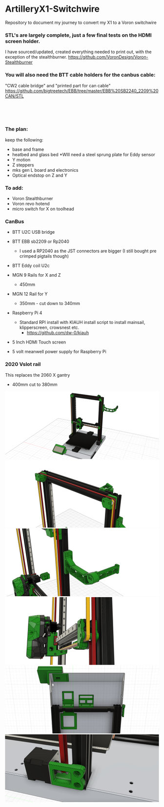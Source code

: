 # ArtilleryX1-Switchwire

Repository to document my journey to convert my X1 to a Voron switchwire

### STL's are largely complete, just a few final tests on the HDMI screen holder. 
I have sourced/updated, created everything needed to print out, with the exception of the stealthburner.
https://github.com/VoronDesign/Voron-Stealthburner

### You will also need the BTT cable holders for the canbus cable: 
"CW2 cable bridge" and "printed part for can cable" <br>
https://github.com/bigtreetech/EBB/tree/master/EBB%20SB2240_2209%20CAN/STL 
<br>
<br>
<br>
<br>
<br>
### The plan:
keep the following:
  - base and frame
  - heatbed and glass bed *WIll need a steel sprung plate for Eddy sensor
  - Y motion
  - Z steppers
  - mks gen L board and electronics
  - Optical endstop on Z and Y

### To add:
- Voron Stealthburner
- Voron revo hotend
- micro switch for X on toolhead
  
### CanBus
  - BTT U2C USB bridge
  - BTT EBB sb2209 or Rp2040
    - I used a RP2040 as the JST connectors are bigger (I still bought pre crimped pigtails though) 
  - BTT Eddy coil U2c
    
  - MGN 9 Rails for X and Z
    - 450mm
  - MGN 12 Rail for Y
    - 350mm - cut down to 340mm 
  - Raspberry Pi 4
      - Standard RPI install with KIAUH install script to install mainsail, klipperscreen, crowsnest etc.
        - https://github.com/dw-0/kiauh
  - 5 Inch HDMI Touch screen
  - 5 volt meanwell power supply for Raspberry Pi

### 2020 Vslot rail  
  This replaces the 2060 X gantry
  - 400mm cut to 380mm 

![Switchwire](images/image1.png)
![Switchwire](images/image2.png)
![Switchwire](images/image3.png)
![Switchwire](images/image4.png)
![Switchwire](images/image5.png)
![Switchwire](images/image6.png)
 
  
     
